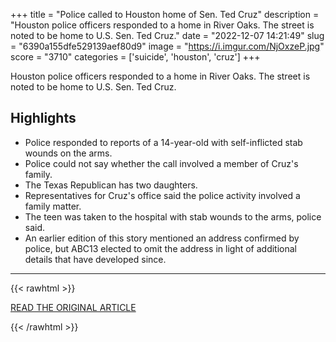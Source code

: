 +++
title = "Police called to Houston home of Sen. Ted Cruz"
description = "Houston police officers responded to a home in River Oaks. The street is noted to be home to U.S. Sen. Ted Cruz."
date = "2022-12-07 14:21:49"
slug = "6390a155dfe529139aef80d9"
image = "https://i.imgur.com/NjOxzeP.jpg"
score = "3710"
categories = ['suicide', 'houston', 'cruz']
+++

Houston police officers responded to a home in River Oaks. The street is noted to be home to U.S. Sen. Ted Cruz.

## Highlights

- Police responded to reports of a 14-year-old with self-inflicted stab wounds on the arms.
- Police could not say whether the call involved a member of Cruz's family.
- The Texas Republican has two daughters.
- Representatives for Cruz's office said the police activity involved a family matter.
- The teen was taken to the hospital with stab wounds to the arms, police said.
- An earlier edition of this story mentioned an address confirmed by police, but ABC13 elected to omit the address in light of additional details that have developed since.

---

{{< rawhtml >}}
  <p class="article-category">
    <a target="_blank" href="https://abc13.com/ted-cruz-home-ella-lee-houston-river-oaks-police-activity-hpd-responds-to-neighborhood/12535892/">READ THE ORIGINAL ARTICLE</a>
  </p>
{{< /rawhtml >}}
